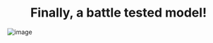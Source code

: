 <h1 align="center">Finally, a battle tested model!</h1>

![image](https://user-images.githubusercontent.com/48994987/224849992-a6dd60fb-8fbc-4e18-b037-38e0e274fd70.png)

